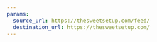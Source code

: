 ```yaml
---
params:
  source_url: https://thesweetsetup.com/feed/
  destination_url: https://thesweetsetup.com/
---
```

